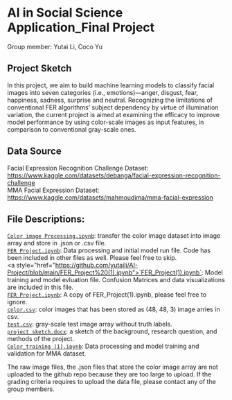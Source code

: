 # AI in Social Science Application_Final Project
Group member: Yutai Li, Coco Yu

## Project Sketch
In this project, we aim to build machine learning models to classify facial images into seven categories (i.e., emotions)—anger, disgust, fear, happiness, sadness, surprise and neutral. Recognizing the limitations of conventional FER algorithms’ subject dependency by virtue of illumination variation, the current project is aimed at examining the efficacy to improve model performance by using color-scale images as input features, in comparison to conventional gray-scale ones.

## Data Source
Facial Expression Recognition Challenge Dataset: https://www.kaggle.com/datasets/debanga/facial-expression-recognition-challenge \
MMA Facial Expression Dataset: https://www.kaggle.com/datasets/mahmoudima/mma-facial-expression

## File Descriptions: 
<a href="https://github.com/yutaili/AI-Project/blob/main/Color%20Image%20Processing.ipynb">`Color image Processing.ipynb`</a>: transfer the color image dataset into image array and store in .json or .csv file. <br>
<a href="https://github.com/yutaili/AI-Project/blob/main/FER%20Project.ipynb">`FER Project.ipynb`</a>: Data processing and initial model run file. Code has been included in other files as well. Please feel free to skip.<br>
<a style="href="https://github.com/yutaili/AI-Project/blob/main/FER_Project%20(1).ipynb">`FER_Project(1).ipynb`</a>: Model training and model evluation file. Confusion Matrices and data visualizations are included in this file.<br>
<a href="https://github.com/yutaili/AI-Project/blob/main/FER_Project.ipynb">`FER_Project.ipynb`</a>: A copy of FER_Project(1).ipynb, please feel free to ignore. <br>
<a href="https://github.com/yutaili/AI-Project/blob/main/color.csv">`color.csv`</a>: color images that has been stored as (48, 48, 3) image arries in csv. <br>
<a href="https://github.com/yutaili/AI-Project/blob/main/test.csv">`test.csv`</a>: gray-scale test image array without truth labels.<br>
<a href="https://github.com/yutaili/AI-Project/blob/main/project%20sketch.docx">`project sketch.docx`<a/>: a sketch of the background, research question, and methods of the project. <br>
<a href="https://github.com/yutaili/AI-Project/blob/main/Color_training%20(1).ipynb">`Color_training (1).ipynb`</a>: Data processing and model training and validation for MMA dataset.

The raw image files, the .json files that store the color image array are not uploaded to the github repo because they are too large to upload. If the grading criteria requires to upload the data file, please contact any of the group members. 
